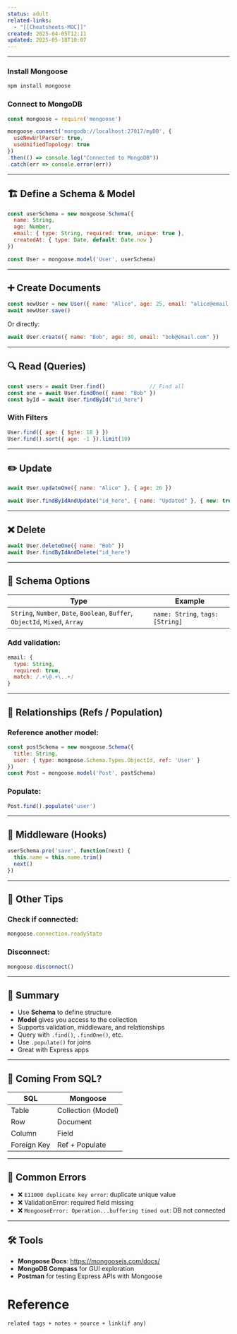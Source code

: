 ```yaml
---
status: adult
related-links:
  - "[[Cheatsheets-MOC]]"
created: 2025-04-05T12:11
updated: 2025-05-18T10:07
---
```

---


### Install Mongoose

```bash
npm install mongoose
```

### Connect to MongoDB

```js
const mongoose = require('mongoose')

mongoose.connect('mongodb://localhost:27017/myDB', {
  useNewUrlParser: true,
  useUnifiedTopology: true
})
.then(() => console.log("Connected to MongoDB"))
.catch(err => console.error(err))
```

---

## 🏗️ Define a Schema & Model

```js
const userSchema = new mongoose.Schema({
  name: String,
  age: Number,
  email: { type: String, required: true, unique: true },
  createdAt: { type: Date, default: Date.now }
})

const User = mongoose.model('User', userSchema)
```

---

## ➕ Create Documents

```js
const newUser = new User({ name: "Alice", age: 25, email: "alice@email.com" })
await newUser.save()
```

Or directly:

```js
await User.create({ name: "Bob", age: 30, email: "bob@email.com" })
```

---

## 🔍 Read (Queries)

```js
const users = await User.find()              // Find all
const one = await User.findOne({ name: "Bob" })
const byId = await User.findById("id_here")
```

### With Filters

```js
User.find({ age: { $gte: 18 } })
User.find().sort({ age: -1 }).limit(10)
```

---

## ✏️ Update

```js
await User.updateOne({ name: "Alice" }, { age: 26 })

await User.findByIdAndUpdate("id_here", { name: "Updated" }, { new: true })
```

---

## ❌ Delete

```js
await User.deleteOne({ name: "Bob" })
await User.findByIdAndDelete("id_here")
```

---

## 🧠 Schema Options

| Type | Example |
|------|---------|
| `String`, `Number`, `Date`, `Boolean`, `Buffer`, `ObjectId`, `Mixed`, `Array` | `name: String`, `tags: [String]` |

### Add validation:

```js
email: {
  type: String,
  required: true,
  match: /.+\@.+\..+/
}
```

---

## 🔗 Relationships (Refs / Population)

### Reference another model:

```js
const postSchema = new mongoose.Schema({
  title: String,
  user: { type: mongoose.Schema.Types.ObjectId, ref: 'User' }
})
const Post = mongoose.model('Post', postSchema)
```

### Populate:

```js
Post.find().populate('user')
```

---

## 🧪 Middleware (Hooks)

```js
userSchema.pre('save', function(next) {
  this.name = this.name.trim()
  next()
})
```

---

## 🧰 Other Tips

### Check if connected:

```js
mongoose.connection.readyState
```

### Disconnect:

```js
mongoose.disconnect()
```

---

## 📌 Summary

- Use **Schema** to define structure  
- **Model** gives you access to the collection  
- Supports validation, middleware, and relationships  
- Query with `.find()`, `.findOne()`, etc.  
- Use `.populate()` for joins  
- Great with Express apps  

---

## 🧱 Coming From SQL?

| SQL | Mongoose |
|-----|----------|
| Table | Collection (Model) |
| Row | Document |
| Column | Field |
| Foreign Key | Ref + Populate |

---

## 🔗 Common Errors

- ❌ `E11000 duplicate key error`: duplicate unique value  
- ❌ ValidationError: required field missing  
- ❌ `MongooseError: Operation...buffering timed out`: DB not connected

---

## 🛠️ Tools

- **Mongoose Docs**: https://mongoosejs.com/docs/  
- **MongoDB Compass** for GUI exploration  
- **Postman** for testing Express APIs with Mongoose




# Reference
`related tags + notes + source + link(if any)`
 